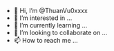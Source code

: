 - 👋 Hi, I’m @ThuanVu0xxxx
- 👀 I’m interested in ...
- 🌱 I’m currently learning ...
- 💞️ I’m looking to collaborate on ...
- 📫 How to reach me ...

<!---
ThuanVu0xxxx/ThuanVu0xxxx is a ✨ special ✨ repository because its `README.md` (this file) appears on your GitHub profile.
You can click the Preview link to take a look at your changes.
--->
